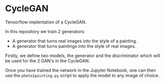 # CycleGAN

Tensorflow implentation of a CycleGAN.

In this repository we train 2 generators:
- A generator that turns real images into the style of a painting.
- A generator that turns paintings into the style of real images.

Firstly, we define two models, the generator and the discriminator which will be used for the 2 GAN's in the CycleGAN.

Once you have trained the network in the Jupyter Notebook, one can then use the ```photo2painting.py``` script to apply the model to any image of choice.
